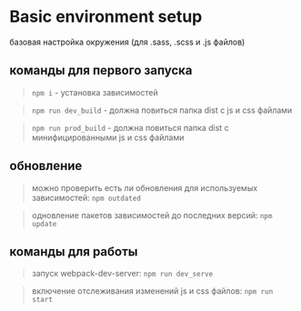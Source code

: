 # Basic environment setup
базовая настройка окружения (для .sass, .scss и .js файлов)

команды для первого запуска
---
> `npm i` - установка зависимостей
 
>  `npm run dev_build` - должна повиться папка dist с js и css файлами

> `npm run prod_build` - должна повиться папка dist с минифицированными js и css файлами 

обновление 
---
> можно проверить есть ли обновления для используемых зависимостей: `npm outdated`

> одновление пакетов зависимостей до последних версий: `npm update`

команды для работы
---
> запуск webpack-dev-server: `npm run dev_serve`

> включение отслеживания изменений js и css файлов: `npm run start`